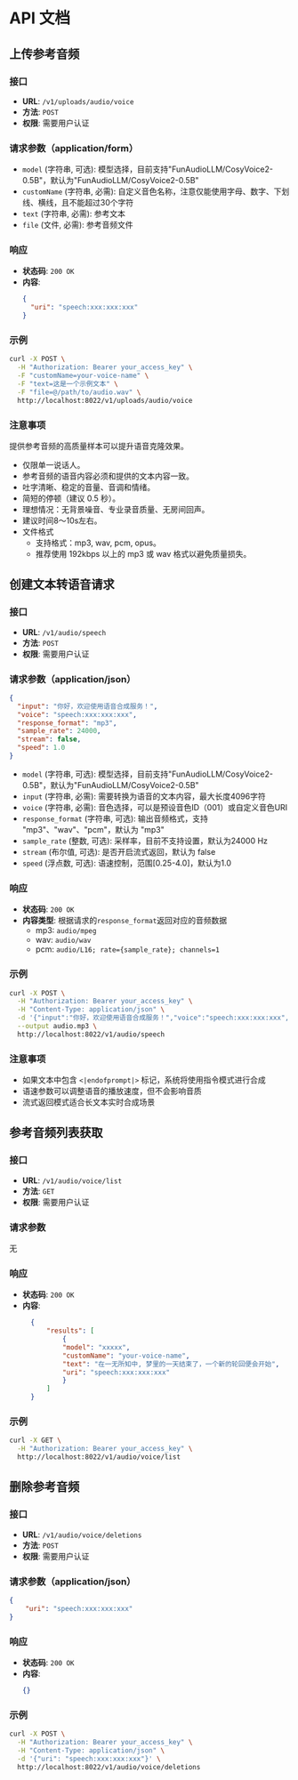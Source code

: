 # API 文档

## 上传参考音频

### 接口

- **URL**: `/v1/uploads/audio/voice`
- **方法**: `POST`
- **权限**: 需要用户认证

### 请求参数（application/form）

- `model` (字符串, 可选): 模型选择，目前支持"FunAudioLLM/CosyVoice2-0.5B"，默认为"FunAudioLLM/CosyVoice2-0.5B"
- `customName` (字符串, 必需): 自定义音色名称，注意仅能使用字母、数字、下划线、横线，且不能超过30个字符
- `text` (字符串, 必需): 参考文本
- `file` (文件, 必需): 参考音频文件

### 响应

- **状态码**: `200 OK`
- **内容**:
  ```json
  {
    "uri": "speech:xxx:xxx:xxx"
  }
  ```

### 示例

```bash
curl -X POST \
  -H "Authorization: Bearer your_access_key" \
  -F "customName=your-voice-name" \
  -F "text=这是一个示例文本" \
  -F "file=@/path/to/audio.wav" \
  http://localhost:8022/v1/uploads/audio/voice
```

### 注意事项

提供参考音频的高质量样本可以提升语音克隆效果。

- 仅限单一说话人。
- 参考音频的语音内容必须和提供的文本内容一致。
- 吐字清晰、稳定的音量、音调和情绪。
- 简短的停顿（建议 0.5 秒）。
- 理想情况：无背景噪音、专业录音质量、无房间回声。
- 建议时间8～10s左右。
- 文件格式
  - 支持格式：mp3, wav, pcm, opus。
  - 推荐使用 192kbps 以上的 mp3 或 wav 格式以避免质量损失。

## 创建文本转语音请求

### 接口

- **URL**: `/v1/audio/speech`
- **方法**: `POST`
- **权限**: 需要用户认证

### 请求参数（application/json）

```json
{
  "input": "你好，欢迎使用语音合成服务！",
  "voice": "speech:xxx:xxx:xxx",
  "response_format": "mp3",
  "sample_rate": 24000,
  "stream": false,
  "speed": 1.0
}
```

- `model` (字符串, 可选): 模型选择，目前支持"FunAudioLLM/CosyVoice2-0.5B"，默认为"FunAudioLLM/CosyVoice2-0.5B"
- `input` (字符串, 必需): 需要转换为语音的文本内容，最大长度4096字符
- `voice` (字符串, 必需): 音色选择，可以是预设音色ID（001）或自定义音色URI
- `response_format` (字符串, 可选): 输出音频格式，支持 "mp3"、"wav"、"pcm"，默认为 "mp3"
- `sample_rate` (整数, 可选): 采样率，目前不支持设置，默认为24000 Hz
- `stream` (布尔值, 可选): 是否开启流式返回，默认为 false
- `speed` (浮点数, 可选): 语速控制，范围[0.25-4.0]，默认为1.0

### 响应

- **状态码**: `200 OK`
- **内容类型**: 根据请求的`response_format`返回对应的音频数据
  - mp3: `audio/mpeg`
  - wav: `audio/wav`
  - pcm: `audio/L16; rate={sample_rate}; channels=1`

### 示例

```bash
curl -X POST \
  -H "Authorization: Bearer your_access_key" \
  -H "Content-Type: application/json" \
  -d '{"input":"你好，欢迎使用语音合成服务！","voice":"speech:xxx:xxx:xxx","response_format":"mp3"}' \
  --output audio.mp3 \
  http://localhost:8022/v1/audio/speech
```

### 注意事项

- 如果文本中包含 `<|endofprompt|>` 标记，系统将使用指令模式进行合成
- 语速参数可以调整语音的播放速度，但不会影响音质
- 流式返回模式适合长文本实时合成场景

## 参考音频列表获取

### 接口

- **URL**: `/v1/audio/voice/list`
- **方法**: `GET`
- **权限**: 需要用户认证

### 请求参数

无

### 响应

- **状态码**: `200 OK`
- **内容**:
  ```json
    {
        "results": [
            {
            "model": "xxxxx",
            "customName": "your-voice-name",
            "text": "在一无所知中, 梦里的一天结束了，一个新的轮回便会开始",
            "uri": "speech:xxx:xxx:xxx"
            }
        ]
    }
  ```

### 示例

```bash
curl -X GET \
  -H "Authorization: Bearer your_access_key" \
  http://localhost:8022/v1/audio/voice/list
```


## 删除参考音频

### 接口

- **URL**: `/v1/audio/voice/deletions`
- **方法**: `POST`
- **权限**: 需要用户认证

### 请求参数（application/json）

```json
{
    "uri": "speech:xxx:xxx:xxx"
}
```

### 响应

- **状态码**: `200 OK`
- **内容**:
  ```json
  {}
  ```

### 示例

```bash
curl -X POST \
  -H "Authorization: Bearer your_access_key" \
  -H "Content-Type: application/json" \
  -d '{"uri": "speech:xxx:xxx:xxx"}' \
  http://localhost:8022/v1/audio/voice/deletions
```

